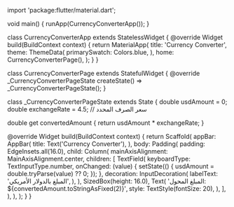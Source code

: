 import 'package:flutter/material.dart';

void main() {
  runApp(CurrencyConverterApp());
}

class CurrencyConverterApp extends StatelessWidget {
  @override
  Widget build(BuildContext context) {
    return MaterialApp(
      title: 'Currency Converter',
      theme: ThemeData(
        primarySwatch: Colors.blue,
      ),
      home: CurrencyConverterPage(),
    );
  }
}

class CurrencyConverterPage extends StatefulWidget {
  @override
  _CurrencyConverterPageState createState() => _CurrencyConverterPageState();
}

class _CurrencyConverterPageState extends State<CurrencyConverterPage> {
  double usdAmount = 0;
  double exchangeRate = 4.5; // سعر الصرف المحدد

  double get convertedAmount {
    return usdAmount * exchangeRate;
  }

  @override
  Widget build(BuildContext context) {
    return Scaffold(
      appBar: AppBar(
        title: Text('Currency Converter'),
      ),
      body: Padding(
        padding: EdgeInsets.all(16.0),
        child: Column(
          mainAxisAlignment: MainAxisAlignment.center,
          children: [
            TextField(
              keyboardType: TextInputType.number,
              onChanged: (value) {
                setState(() {
                  usdAmount = double.tryParse(value) ?? 0;
                });
              },
              decoration: InputDecoration(
                labelText: 'المبلغ بالدولار الأمريكي',
              ),
            ),
            SizedBox(height: 16.0),
            Text(
              'المبلغ المحول: ${convertedAmount.toStringAsFixed(2)}',
              style: TextStyle(fontSize: 20),
            ),
          ],
        ),
      ),
    );
  }
}
